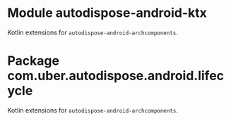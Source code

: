 # Module autodispose-android-ktx

Kotlin extensions for `autodispose-android-archcomponents`.

# Package com.uber.autodispose.android.lifecycle

Kotlin extensions for `autodispose-android-archcomponents`.
